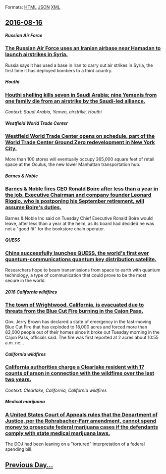 
Formats: [HTML](2016/08/16/index.html)  [JSON](2016/08/16/index.json)  [XML](2016/08/16/index.xml)  

## [2016-08-16](/news/2016/08/16/index.md)

##### Russian Air Force
### [The Russian Air Force uses an Iranian airbase near Hamadan to launch airstrikes in Syria. ](/news/2016/08/16/the-russian-air-force-uses-an-iranian-airbase-near-hamadan-to-launch-airstrikes-in-syria.md)
Russia says it has used a base in Iran to carry out air strikes in Syria, the first time it has deployed bombers to a third country.

##### Houthi
### [Houthi shelling kills seven in Saudi Arabia; nine Yemenis from one family die from an airstrike by the Saudi-led alliance. ](/news/2016/08/16/houthi-shelling-kills-seven-in-saudi-arabia-nine-yemenis-from-one-family-die-from-an-airstrike-by-the-saudi-led-alliance.md)
_Context: Saudi Arabia, Yemen, airstrike, Houthi_

##### Westfield World Trade Center
### [Westfield World Trade Center opens on schedule, part of the World Trade Center Ground Zero redevelopment in New York City. ](/news/2016/08/16/westfield-world-trade-center-opens-on-schedule-part-of-the-world-trade-center-ground-zero-redevelopment-in-new-york-city.md)
More than 100 stores will eventually occupy 365,000 square feet of retail space at the Oculus, the new lower Manhattan transportation hub.

##### Barnes & Noble
### [Barnes & Noble fires CEO Ronald Boire after less than a year in the job. Executive Chairman and company founder Leonard Riggio, who is postponing his September retirement, will assume Boire's duties. ](/news/2016/08/16/barnes-noble-fires-ceo-ronald-boire-after-less-than-a-year-in-the-job-executive-chairman-and-company-founder-leonard-riggio-who-is-postp.md)
Barnes & Noble Inc said on Tuesday Chief Executive Ronald Boire would leave, after less than a year at the helm, as its board had decided he was not a &quot;good fit&quot; for the bookstore chain operator.

##### QUESS
### [China successfully launches QUESS, the world's first ever quantum-communications quantum key distribution satellite. ](/news/2016/08/16/china-successfully-launches-quess-the-world-s-first-ever-quantum-communications-quantum-key-distribution-satellite.md)
Researchers hope to beam transmissions from space to earth with quantum technology, a type of communication that could prove to be the most secure in the world.

##### 2016 California wildfires
### [The town of Wrightwood, California, is evacuated due to threats from the Blue Cut Fire burning in the Cajon Pass. ](/news/2016/08/16/the-town-of-wrightwood-california-is-evacuated-due-to-threats-from-the-blue-cut-fire-burning-in-the-cajon-pass.md)
Gov. Jerry Brown has declared a state of emergency in the fast-moving Blue Cut Fire that has exploded to 18,000 acres and forced more than 82,000 people out of their homes since it broke out Tuesday morning in the Cajon Pass, officials said. The fire was first reported at 2 acres about 10:55 a.m. ne...

##### California wildfires
### [California authorities charge a Clearlake resident with 17 counts of arson in connection with the wildfires over the last two years. ](/news/2016/08/16/california-authorities-charge-a-clearlake-resident-with-17-counts-of-arson-in-connection-with-the-wildfires-over-the-last-two-years.md)
_Context: Clearlake, California, California wildfires_

##### Medical marijuana
### [A United States Court of Appeals rules that the Department of Justice, per the Rohrabacher-Farr amendment, cannot spend money to prosecute federal marijuana cases if the defendants comply with state medical marijuana laws. ](/news/2016/08/16/a-united-states-court-of-appeals-rules-that-the-department-of-justice-per-the-rohrabacher-farr-amendment-cannot-spend-money-to-prosecute-f.md)
The DOJ had been leaning on a &quot;tortured&quot; interpretation of a federal spending bill.

## [Previous Day...](/news/2016/08/15/index.md)

